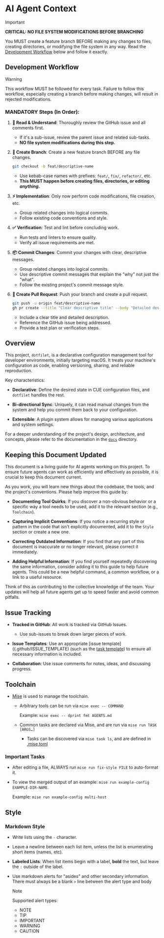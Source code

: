 # AI Agent Context

> [!IMPORTANT]
>
> **CRITICAL: NO FILE SYSTEM MODIFICATIONS BEFORE BRANCHING**
>
> You MUST create a feature branch BEFORE making any changes to files, creating directories, or modifying the file system in any way. Read the [Development Workflow](#development-workflow) below and follow it exactly.

## Development Workflow

> [!WARNING]
>
> This workflow MUST be followed for every task. Failure to follow this workflow, especially creating a branch before making changes, will result in rejected modifications.

### MANDATORY Steps (In Order):

1. **📖 Read & Understand**: Thoroughly review the GitHub issue and all comments first.

   - If it's a sub-issue, review the parent issue and related sub-tasks.
   - **NO file system modifications during this step.**

2. **🌿 Create Branch**: Create a new feature branch BEFORE any file changes.

   ```bash
   git checkout -b feat/descriptive-name
   ```

   - Use kebab-case names with prefixes: `feat/`, `fix/`, `refactor/`, etc.
   - **This MUST happen before creating files, directories, or editing _anything_.**

3. **⚡ Implementation**: Only now perform code modifications, file creation, etc.

   - Group related changes into logical commits.
   - Follow existing code conventions and style.

4. **✅ Verification**: Test and lint before concluding work.

   - Run tests and linters to ensure quality.
   - Verify all issue requirements are met.

5. **📦 Commit Changes**: Commit your changes with clear, descriptive messages.

   - Group related changes into logical commits.
   - Use descriptive commit messages that explain the "why" not just the "what".
   - Follow the existing project's commit message style.

6. **🚀 Create Pull Request**: Push your branch and create a pull request.

   ```bash
   git push -u origin feat/descriptive-name
   gh pr create --title "Clear descriptive title" --body "Detailed description"
   ```

   - Include a clear title and detailed description.
   - Reference the GitHub issue being addressed.
   - Provide a test plan or verification steps.

## Overview

This project, `dotfilet`, is a declarative configuration management tool for developer environments, initially targeting macOS. It treats your machine's configuration as code, enabling versioning, sharing, and reliable reproduction.

Key characteristics:

- **Declarative**: Define the desired state in CUE configuration files, and `dotfilet` handles the rest.

- **Bi-directional Sync**: Uniquely, it can read manual changes from the system and help you commit them back to your configuration.

- **Extensible**: A plugin system allows for managing various applications and system settings.

For a deeper understanding of the project's design, architecture, and concepts, please refer to the documentation in the [`docs`](./docs/) directory.

## Keeping this Document Updated

This document is a living guide for AI agents working on this project. To ensure future agents can work as efficiently and effectively as possible, it is crucial to keep this document current.

As you work, you will learn new things about the codebase, the tools, and the project's conventions. Please help improve this guide by:

- **Documenting Tool Quirks**: If you discover a non-obvious behavior or a specific way a tool needs to be used, add it to the relevant section (e.g., `Toolchain`).

- **Capturing Implicit Conventions**: If you notice a recurring style or pattern in the code that isn't explicitly documented, add it to the `Style` section or create a new one.

- **Correcting Outdated Information**: If you find that any part of this document is inaccurate or no longer relevant, please correct it immediately.

- **Adding Helpful Information**: If you find yourself repeatedly discovering the same information, consider adding it to this guide to help future agents. This could be a new helpful command, a common workflow, or a link to a useful resource.

Think of this as contributing to the collective knowledge of the team. Your updates will help all future agents get up to speed faster and avoid common pitfalls.

## Issue Tracking

- **Tracked in GitHub**: All work is tracked via GitHub Issues.
  - Use sub-issues to break down larger pieces of work.

- **Issue Templates**: Use an appropriate [issue template]((.github/ISSUE_TEMPLATE) (such as the [task template](.github/ISSUE_TEMPLATE/task.md)) to ensure all necessary information is included.

- **Collaboration**: Use issue comments for notes, ideas, and discussing progress.

## Toolchain

- [Mise](http://mise.jdx.dev/) is used to manage the toolchain.
  - Arbitrary tools can be run via `mise exec -- COMMAND`

    Example: `mise exec -- dprint fmt AGENTS.md`

  - Common tasks are declared via Mise, and are run via `mise run TASK [ARGS…]`

    - Tasks can be discovered via `mise task ls`, and are defined in [.mise.toml](./.mise.toml)

### Important Tasks

- After editing a file, ALWAYS run `mise run fix-style FILE` to auto-format it.

- To view the merged output of an example: `mise run example-config EXAMPLE-DIR-NAME`.

  Example: `mise run example-config multi-host`

## Style

### Markdown Style

- Write lists using the `-` character.

- Leave a newline between each list item, unless the list is enumerating short items (names, etc).

- **Labeled Lists**: When list items begin with a label, **bold** the text, but leave the `:` outside of the label.

- Use markdown alerts for "asides" and other secondary information. There must always be a blank `>` line between the alert type and body

  > [!NOTE]
  >
  > Supported alert types:
  >
  > - NOTE
  > - TIP
  > - IMPORTANT
  > - WARNING
  > - CAUTION
